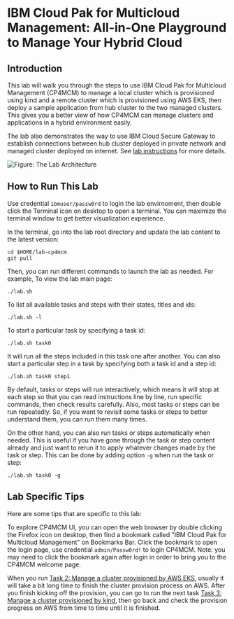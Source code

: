 # IBM Cloud Pak for Multicloud Management: All-in-One Playground to Manage Your Hybrid Cloud

## Introduction

This lab will walk you through the steps to use IBM Cloud Pak for Multicloud Management (CP4MCM) to manage a
local cluster which is provisioned using kind and a remote cluster which is provisioned using AWS EKS, then
deploy a sample application from hub cluster to the two managed clusters. This gives you a better view of how
CP4MCM can manage clusters and applications in a hybrid environment easily.

The lab also demonstrates the way to use IBM Cloud Secure Gateway to establish connections between hub cluster
deployed in private network and managed cluster deployed on internet. See [lab instructions](docs/) for more details.

![Figure: The Lab Architecture](images/lab-architecture.png)

## How to Run This Lab

Use credential `ibmuser/passw0rd` to login the lab envirnoment, then double click the Terminal icon on desktop
to open a terminal. You can maximize the terminal window to get better visualization experience.

In the terminal, go into the lab root directory and update the lab content to the latest version:
```
cd $HOME/lab-cp4mcm
git pull
```

Then, you can run different commands to launch the lab as needed. For example, To view the lab main page:
```
./lab.sh
```

To list all available tasks and steps with their states, titles and ids:
```
./lab.sh -l
```

To start a particular task by specifying a task id:
```
./lab.sh task0
```

It will run all the steps included in this task one after another. You can also start a particular step in a
task by specifying both a task id and a step id:
```
./lab.sh task0 step1
```

By default, tasks or steps will run interactively, which means it will stop at each step so that you can read
instructions line by line, run specific commands, then check results carefully. Also, most tasks or steps can
be run repeatedly. So, if you want to revisit some tasks or steps to better understand them, you can run them
many times.

On the other hand, you can also run tasks or steps automatically when needed. This is useful if you have gone
through the task or step content already and just want to rerun it to apply whatever changes made by the task
or step. This can be done by adding option `-g` when run the task or step:
```
./lab.sh task0 -g
```

## Lab Specific Tips

Here are some tips that are specific to this lab:

To explore CP4MCM UI, you can open the web browser by double clicking the Firefox icon on desktop, then find
a bookmark called "IBM Cloud Pak for Multicloud Management" on Bookmarks Bar. Click the bookmark to open the
login page, use credential `admin/Passw0rd!` to login CP4MCM. Note: you may need to click the bookmark again
after login in order to bring you to the CP4MCM welcome page.

When you run [Task 2: Manage a cluster provisioned by AWS EKS](task2/), usually it will take a bit long time to finish
the cluster provision process on AWS. After you finish kicking off the provision, you can go to run the next
task [Task 3: Manage a cluster provisioned by kind](task3/), then go back and check the provision progress on AWS from
time to time until it is finished.
